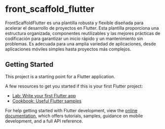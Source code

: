 # front_scaffold_flutter

FrontScaffoldFlutter es una plantilla robusta y flexible diseñada para acelerar el desarrollo de proyectos en Flutter. Esta plantilla proporciona una estructura organizada, componentes reutilizables y las mejores prácticas de codificación para garantizar un inicio rápido y un mantenimiento sin problemas. Es adecuada para una amplia variedad de aplicaciones, desde aplicaciones móviles simples hasta proyectos más complejos.

## Getting Started

This project is a starting point for a Flutter application.

A few resources to get you started if this is your first Flutter project:

- [Lab: Write your first Flutter app](https://docs.flutter.dev/get-started/codelab)
- [Cookbook: Useful Flutter samples](https://docs.flutter.dev/cookbook)

For help getting started with Flutter development, view the
[online documentation](https://docs.flutter.dev/), which offers tutorials,
samples, guidance on mobile development, and a full API reference.

